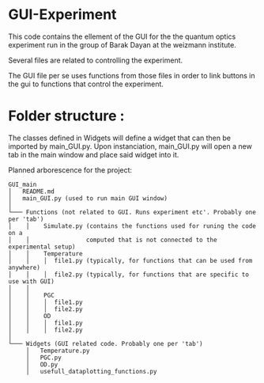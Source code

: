 # GUI-Experiment

This code contains the ellement of the GUI for the the quantum optics
experiment run in the group of Barak Dayan at the weizmann institute. 

Several files are related to controlling the experiment. 

The GUI file per se uses functions from those files in order to link buttons 
in the gui to functions that control the experiment. 

# Folder structure :

The classes defined in Widgets will define a widget that can then be imported
by main_GUI.py. Upon instanciation, main_GUI.py will open a new tab in the main
window and place said widget into it. 


Planned arborescence for the project:

```
GUI_main 
│   README.md
│   main_GUI.py (used to run main GUI window)
│
└─── Functions (not related to GUI. Runs experiment etc'. Probably one per 'tab')
│    │    Simulate.py (contains the functions used for runing the code on a 
│    │                computed that is not connected to the experimental setup)
│    │    Temperature
│    │    │  file1.py (typically, for functions that can be used from anywhere)
│    │    │  file2.py (typically, for functions that are specific to use with GUI)
│    │   
│    │    PGC
│    │    │  file1.py
│    │    │  file2.py
│    │    OD
│    │    │  file1.py
│    │    │  file2.py
│
└─── Widgets (GUI related code. Probably one per 'tab')
     │   Temperature.py
     │   PGC.py
     │   OD.py
     │   usefull_dataplotting_functions.py 
```